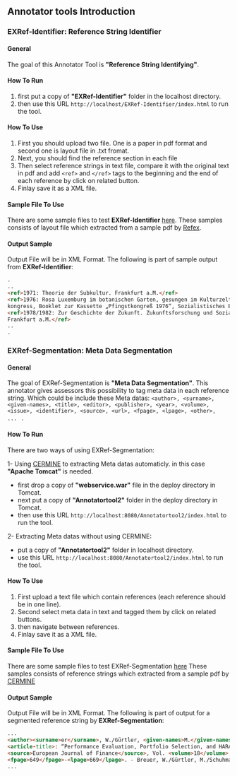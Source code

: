 ## Annotator tools Introduction
### EXRef-Identifier: Reference String Identifier
#### General
The goal of this Annotator Tool is **"Reference String Identifying"**. 

#### How To Run
1. first put a copy of **"EXRef-Identifier"** folder in the localhost directory. 
2. then use this URL ```http://localhost/EXRef-Identifier/index.html``` to run the tool.
#### How To Use
1. First you should upload two file. One is a paper in pdf format and second one is layout file in .txt fromat.
2. Next, you should find the reference section in each file
3. Then select reference strings in text file, compare it with the original text in pdf and add ```<ref>``` and ```</ref>``` tags to the beginning and the end of each reference by click on related button.
4. Finlay save it as a XML file.
#### Sample File To Use
There are some sample files to test **EXRef-Identifier** [here](https://github.com/exciteproject/EXannotator/tree/master/TestFiles/anno1).
These samples consists of layout file which extracted from a sample pdf by [Refex](https://github.com/exciteproject/refext).
#### Output Sample
Output File will be in XML Format. The following is part of sample output from **EXRef-Identifier**:
```html
.
..
<ref>1971: Theorie der Subkultur. Frankfurt a.M.</ref>
<ref>1976: Rosa Luxemburg im botanischen Garten, gesungen im Kulturzelt aufdem Pfingst­
kongress, Booklet zur Kassette „Pfingstkongreß 1976“, Sozialistisches Bürol985</ref>
<ref>1978/1982: Zur Geschichte der Zukunft. Zukunftsforschung und Sozialismus, Band 1.
Frankfurt a.M.</ref>
..
.
```

### EXRef-Segmentation: Meta Data Segmentation
#### General
The goal of EXRef-Segmentation is **"Meta Data Segmentation"**.
This annotator gives assessors this possibility to tag meta data in each reference string.
Which could be include these Meta datas: ```<author>, <surname>, <given-names>, <title>, <editor>, <publisher>, <year>, <volume>, <issue>, <identifier>,
             <source>, <url>, <fpage>, <lpage>, <other>,  ... ``` .

#### How To Run
There are two ways of using EXRef-Segmentation:

1- Using [CERMINE](https://github.com/CeON/CERMINE) to extracting Meta datas automaticly. in this case **"Apache Tomcat"** is needed.
* first drop a copy of **"webservice.war"** file in the deploy directory in Tomcat.
* next put a copy of **"Annotatortool2"** folder in the deploy directory in Tomcat.
* then use this URL ```http://localhost:8080/Annotatortool2/index.html``` to run the tool.

2- Extracting Meta datas without using CERMINE:
* put a copy of **"Annotatortool2"** folder in localhost directory. 
* use this URL ```http://localhost:8080/Annotatortool2/index.html``` to run the tool.

#### How To Use
1. First upload a text file which contain references (each reference should be in one line).
2. Second select meta data in text and tagged them by click on related buttons.
3. then navigate between references.
4. Finlay save it as a XML file.
#### Sample File To Use
There are some sample files to test EXRef-Segmentation [here](https://github.com/exciteproject/Annotator_tool/blob/master/TestFiles/anno2)
These samples consists of reference strings which extracted from a sample pdf by [CERMINE](https://github.com/CeON/CERMINE)

#### Output Sample
Output File will be in XML Format. The following is part of output for a segmented reference string by **EXRef-Segmentation**:

```html
...
<author><surname>er</surname>, W./Gürtler, <given-names>M.</given-names></author> (<year>2006</year>)
<article-title>: “Performance Evaluation, Portfolio Selection, and HARA Utility”</article-title>, 
<source>European Journal of Finance</source>, Vol. <volume>18</volume>, pp. 
<fpage>649</fpage>-<lpage>669</lpage>. - Breuer, W./Gürtler, M./Schuhmacher,
...
```
